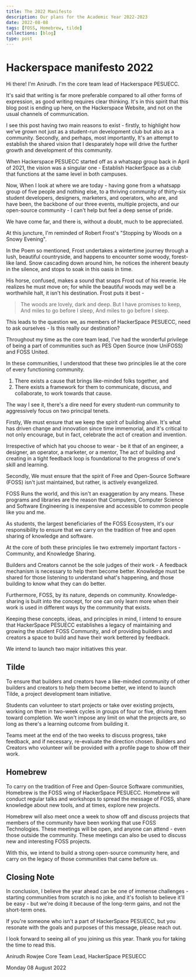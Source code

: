```yaml
---
title: The 2022 Manifesto
description: Our plans for the Academic Year 2022-2023
date: 2022-08-08
tags: [FOSS, Homebrew, tilde]
collections: [blog]
type: post
---
```


# Hackerspace manifesto 2022

Hi there! I'm Anirudh. I'm the core team lead of Hackerspace PESUECC.

It's said that writing is far more preferable compared to all other forms of expression, as good writing requires clear thinking. It's in this spirit that this blog post is ending up here, on the Hackerspace Website, and not on the usual channels of communication.

I see this post having two main reasons to exist - firstly, to highlight how we've grown not just as a student-run development club but also as a community. Secondly, and perhaps, most importantly, It's an attempt to establish the shared vision that I desparately hope will drive the further growth and development of this community.

When Hackerspace PESUECC started off as a whatsapp group back in April of 2021, the vision was a singular one - Establish HackerSpace as a club that functions at the same level in both campuses.

Now, When I look at where we are today - having gone from a whatsapp group of five people and nothing else, to a thriving community of thirty-six student developers, designers, marketers, and operators, who are, and have been, the backbone of our three events, multiple projects, and our open-source community - I can't help but feel a deep sense of pride.

We have come far, and there is, without a doubt, much to be appreciated.

At this juncture, I'm reminded of Robert Frost's "Stopping by Woods on a Snowy Evening".

In the Poem so mentioned, Frost undertakes a wintertime journey through a lush, beautiful countryside, and happens to encounter some woody, forest-like land. Snow cascading down around him, he notices the inherent beauty in the silence, and stops to soak in this oasis in time.

His horse, confused, makes a sound that snaps Frost out of his reverie. He realizes he must move on; for while the beautiful woods may well be a worthwhile halt, it isn't his destination. Frost puts it best -

> The woods are lovely, dark and deep.
> But I have promises to keep,
> And miles to go before I sleep,
> And miles to go before I sleep.

This leads to the question we, as members of HackerSpace PESUECC, need to ask ourselves - Is this really our destination?

Throughout my time as the core team lead, I've had the wonderful privilege of being a part of communities such as PES Open Source (now UniFOSS) and FOSS United.

In these communities, I understood that these two principles lie at the core of every functioning community.

1. There exists a cause that brings like-minded folks together, and
2. There exists a framework for them to communicate, discuss, and collaborate, to work towards that cause.

The way I see it, there's a dire need for every student-run community to aggressively focus on two principal tenets.

Firstly, We must ensure that we keep the spirit of building alive. It's what has driven change and innovation since time immemorial, and it's critical to not only encourage, but in fact, celebrate the act of creation and invention.

Irrespective of which hat you choose to wear - be it that of an engineer, a designer, an operator, a marketer, or a mentor, The act of building and creating in a tight feedback loop is foundational to the progress of one's skill and learning.

Secondly, We must ensure that the spirit of Free and Open-Source Software (FOSS) isn't just maintained, but rather, is actively evangelized.

FOSS Runs the world, and this isn't an exaggeration by any means. These programs and libraries are the reason that Computers, Computer Science and Software Engineering is inexpensive and accessible to common people like you and me.

As students, the largest beneficiaries of the FOSS Ecosystem, it's our responsibility to ensure that we carry on the tradition of free and open sharing of knowledge and software.

At the core of both these principles lie two extremely important factors - Community, and Knowledge Sharing.

Builders and Creators cannot be the sole judges of their work - A feedback mechanism is necessary to help them become better. Knowledge must be shared for those listening to understand what's happening, and those building to know what they can do better.

Furthermore, FOSS, by its nature, depends on community. Knowledge-sharing is built into the concept, for one can only learn more when their work is used in different ways by the community that exists.

Keeping these concepts, ideas, and principles in mind, I intend to ensure that HackerSpace PESUECC establishes a legacy of maintaining and growing the student FOSS Community, and of providing builders and creators a space to build and have their work bettered by feedback.

We intend to launch two major initiatives this year.

## Tilde

To ensure that builders and creators have a like-minded community of other builders and creators to help them become better, we intend to launch Tilde, a project development team initiative.

Students can volunteer to start projects or take over existing projects, working on them in two-week cycles in groups of four or five, driving them toward completion. We won't impose any limit on what the projects are, so long as there's a learning outcome from building it.

Teams meet at the end of the two weeks to discuss progress, take feedback, and if necessary, re-evaluate the direction chosen. Builders and Creators who volunteer will be provided with a profile page to show off their work.

## Homebrew

To carry on the tradition of Free and Open-Source Software communities, Homebrew is the FOSS wing of HackerSpace PESUECC. Homebrew will conduct regular talks and workshops to spread the message of FOSS, share knowledge about new tools, and at times, explore new projects.

Homebrew will also meet once a week to show off and discuss projects that members of the community have been working that use FOSS Technologies. These meetings will be open, and anyone can attend - even those outside the community. These meetings can also be used to discuss new and interesting FOSS projects.

With this, we intend to build a strong open-source community here, and carry on the legacy of those communities that came before us.

## Closing Note

In conclusion, I believe the year ahead can be one of immense challenges - starting communities from scratch is no joke, and it's foolish to believe it'll be easy - but we're doing it because of the long-term gains, and not the short-term ones.

If you're someone who isn't a part of HackerSpace PESUECC, but you resonate with the goals and purposes of this message, please reach out.

I look forward to seeing all of you joining us this year. Thank you for taking the time to read this.

Anirudh Rowjee
Core Team Lead, HackerSpace PESUECC

Monday 08 August 2022
